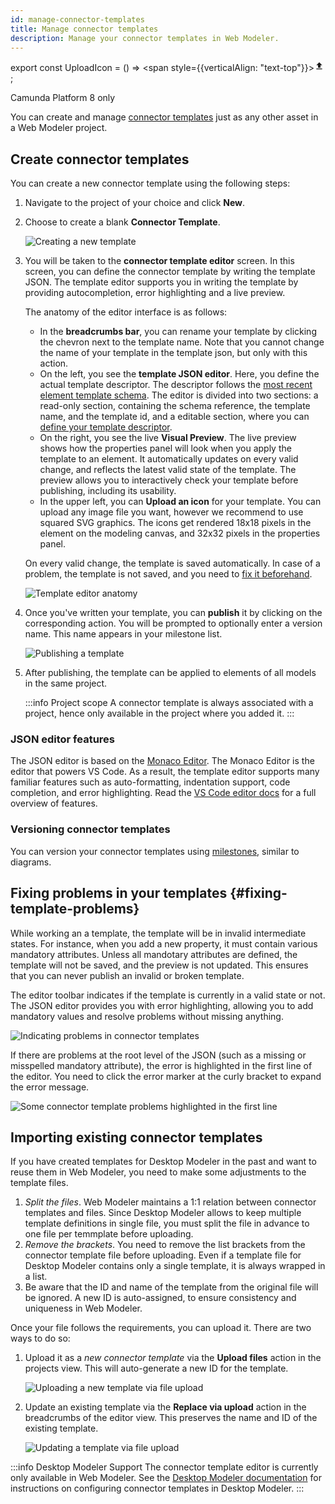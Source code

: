 ```yaml
---
id: manage-connector-templates
title: Manage connector templates
description: Manage your connector templates in Web Modeler.
---
```


export const UploadIcon = () => <span style={{verticalAlign: "text-top"}}><svg xmlns="http://www.w3.org/2000/svg" viewBox="0 0 24 24" width="16" height="16"><path d="M0 0h24v24H0z" fill="none"></path><path d="M9 16h6v-6h4l-7-7-7 7h4zm-4 2h14v2H5z" fill="currentColor"></path></svg></span>;

<span class="badge badge--cloud">Camunda Platform 8 only</span>

You can create and manage [connector templates](/components/integration-framework/connectors/custom-built-connectors/connector-templates.md) just as any other asset in a Web Modeler project.

## Create connector templates

You can create a new connector template using the following steps:

1. Navigate to the project of your choice and click **New**.

2. Choose to create a blank **Connector Template**.

   ![Creating a new template](img/connector-templates/create-connector-template-1.png)

3. You will be taken to the **connector template editor** screen. In this screen, you can define the connector template by writing the template JSON. The template editor supports you in writing the template by providing autocompletion, error highlighting and a live preview.

   The anatomy of the editor interface is as follows:

   - In the **breadcrumbs bar**, you can rename your template by clicking the chevron next to the template name. Note that you cannot change the name of your template in the template json, but only with this action.
   - On the left, you see the **template JSON editor**. Here, you define the actual template descriptor. The descriptor follows the [most recent element template schema](https://github.com/camunda/element-templates-json-schema). The editor is divided into two sections: a read-only section, containing the schema reference, the template name, and the template id, and a editable section, where you can [define your template descriptor](/components/modeler/desktop-modeler/element-templates/defining-templates.md).
   - On the right, you see the live **Visual Preview**. The live preview shows how the properties panel will look when you apply the template to an element. It automatically updates on every valid change, and reflects the latest valid state of the template. The preview allows you to interactively check your template before publishing, including its usability.
   - In the upper left, you can **Upload an icon** for your template. You can upload any image file you want, however we recommend to use squared SVG graphics. The icons get rendered 18x18 pixels in the element on the modeling canvas, and 32x32 pixels in the properties panel.

   On every valid change, the template is saved automatically. In case of a problem, the template is not saved, and you need to [fix it beforehand](#fixing-template-problems).

   ![Template editor anatomy](img/connector-templates/create-connector-template-2.png)

4. Once you've written your template, you can **publish** it by clicking on the corresponding action. You will be prompted to optionally enter a version name. This name appears in your milestone list.

   ![Publishing a template](img/connector-templates/create-connector-template-3.png)

5. After publishing, the template can be applied to elements of all models in the same project.

   :::info Project scope
   A connector template is always associated with a project, hence only available in the project where you added it.
   :::

### JSON editor features

The JSON editor is based on the [Monaco Editor](https://microsoft.github.io/monaco-editor/). The Monaco Editor is the editor that powers VS Code. As a result, the template editor supports many familiar features such as auto-formatting, indentation support, code completion, and error highlighting. Read the [VS Code editor docs](https://code.visualstudio.com/docs/editor/editingevolved) for a full overview of features.

### Versioning connector templates

You can version your connector templates using [milestones](/components/modeler/web-modeler/milestones.md), similar to diagrams.

## Fixing problems in your templates {#fixing-template-problems}

While working an a template, the template will be in invalid intermediate states. For instance, when you add a new property, it must contain various mandatory attributes. Unless all mandotary attributes are defined, the template will not be saved, and the preview is not updated. This ensures that you can never publish an invalid or broken template.

The editor toolbar indicates if the template is currently in a valid state or not. The JSON editor provides you with error highlighting, allowing you to add mandatory values and resolve problems without missing anything.

![Indicating problems in connector templates](img/connector-templates/fix-connector-template-problems.png)

If there are problems at the root level of the JSON (such as a missing or misspelled mandatory attribute), the error is highlighted in the first line of the editor. You need to click the error marker at the curly bracket to expand the error message.

![Some connector template problems highlighted in the first line](img/connector-templates/fix-connector-template-problems-2.png)

<!--
## Reusing existing runtimes

Not only can you create new connector templates to bind to a job worker topic or a custom connector SDK function, but you can also reuse [existing connector runtimes](/components/integration-framework/connectors/out-of-the-box-connectors/available-connectors-overview.md). For instance, if you add the following property and bind it to `zeebe:taskDefinition:type`, you can reuse the HTTP JSON runtime and write a prefilled connector template to call an API easily.

```json
{
    "type": "Hidden",
    "value": "io.camunda:http-json:1",
    "binding": {
        // highlight-next-line
        "type": "zeebe:taskDefinition:type"
    }
}
```
-->

## Importing existing connector templates

If you have created templates for Desktop Modeler in the past and want to reuse them in Web Modeler, you need to make some adjustments to the template files.

1. _Split the files_. Web Modeler maintains a 1:1 relation between connector templates and files. Since Desktop Modeler allows to keep multiple template definitions in single file, you must split the file in advance to one file per temmplate before uploading.
2. _Remove the brackets_. You need to remove the list brackets from the connector template file before uploading. Even if a template file for Desktop Modeler contains only a single template, it is always wrapped in a list.
3. Be aware that the ID and name of the template from the original file will be ignored. A new ID is auto-assigned, to ensure consistency and uniqueness in Web Modeler.

Once your file follows the requirements, you can upload it. There are two ways to do so:

1. Upload it as a _new connector template_ via the <UploadIcon /> **Upload files** action in the projects view. This will auto-generate a new ID for the template.

   ![Uploading a new template via file upload](img/connector-templates/upload-files.png)

2. Update an existing template via the **Replace via upload** action in the breadcrumbs of the editor view. This preserves the name and ID of the existing template.

   ![Updating a template via file upload](img/connector-templates/replace-via-upload.png)

:::info Desktop Modeler Support
The connector template editor is currently only available in Web Modeler. See the [Desktop Modeler documentation](/components/modeler/desktop-modeler/element-templates/about-templates.md) for instructions on configuring connector templates in Desktop Modeler.
:::
